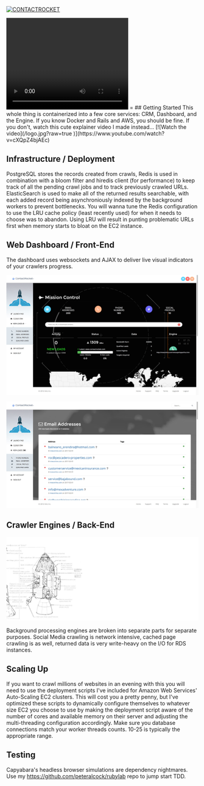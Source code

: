 
[![CONTACTROCKET](https://img.youtube.com/vi/cXQpZ4bjAEc/0.jpg)](https://www.youtube.com/watch?v=cXQpZ4bjAEc)

<video width="320" height="240" controls>
  <source src="contactrocket.mp4" type="video/mp4">
</video>
=
## Getting Started
This whole thing is containerized into a few core services: CRM, Dashboard, and the Engine. If you know Docker and Rails and AWS, you should be fine. If you don't, watch this cute explainer video I made instead... [![Watch the video](/logo.jpg?raw=true )](https://www.youtube.com/watch?v=cXQpZ4bjAEc)


## Infrastructure / Deployment
PostgreSQL stores the records created from crawls, Redis is used in combination with a bloom filter and hiredis client (for performance) to keep track of all the pending crawl jobs and to track previously crawled URLs. ElasticSearch is used to make all of the returned results searchable, with each added record being asynchroniously indexed by the background workers to prevent bottlenecks. You will wanna tune the Redis configuration to use the LRU cache policy (least recently used) for when it needs to choose was to abandon. Using LRU will result in punting problematic URLs first when memory starts to bloat on the EC2 instance.

## Web Dashboard / Front-End

The dashboard uses websockets and AJAX to deliver live visual indicators of your crawlers progress.

![Screenshot](/screenshot.jpg?raw=true "Dashboard")

![Screenshot](/emails.jpg?raw=true "Email")


## Crawler Engines / Back-End

![ContactRocket Engine](/engine.jpg?raw=true "Engine Design")

Background processing engines are broken into separate parts for separate purposes. Social Media crawling is network intensive, cached page crawling is as well, returned data is very write-heavy on the I/O for RDS instances.


## Scaling Up

If you want to crawl millions of websites in an evening with this you will need to use the deployment scripts I've included for Amazon Web Services' Auto-Scaling EC2 clusters. This will cost you a pretty penny, but I've optimized these scripts to dynamically configure themselves to whatever size EC2 you choose to use by making the deployment script aware of the number of cores and available memory on their server and adjusting the multi-threading configuration accordingly. Make sure you database connections match your worker threads counts. 10-25 is typically the appropriate range.


## Testing

Capyabara's headless browser simulations are dependency nightmares. Use my https://github.com/peteralcock/rubylab repo to jump start TDD.

